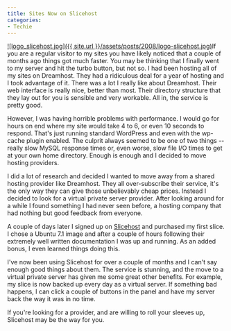 ```yaml
---
title: Sites Now on Slicehost
categories:
- Techie
---
```


[![logo_slicehost.jpg]({{ site.url }}/assets/posts/2008/logo-slicehost.jpg)](https://manage.slicehost.com/customers/new?referrer=1211790006)If you are a regular visitor to my sites you have likely noticed that a couple of months ago things got much faster. You may be thinking that I finally went to my server and hit the turbo button, but not so.
I had been hosting all of my sites on Dreamhost. They had a ridiculous deal for a year of hosting and I took advantage of it. There was a lot I really like about Dreamhost. Their web interface is really nice, better than most. Their directory structure that they lay out for you is sensible and very workable. All in, the service is pretty good.

However, I was having horrible problems with performance. I would go for hours on end where my site would take 4 to 6, or even 10 seconds to respond. That's just running standard WordPress and even with the wp-cache plugin enabled. The culprit always seemed to be one of two things -- really slow MySQL response times or, even worse, slow file I/O times to get at your own home directory. Enough is enough and I decided to move hosting providers.

I did a lot of research and decided I wanted to move away from a shared hosting provider like Dreamhost. They all over-subscribe their service, it's the only way they can give those unbelievably cheap prices. Instead I decided to look for a virtual private server provider. After looking around for a while I found something I had never seen before, a hosting company that had nothing but good feedback from everyone.

A couple of days later I signed up on [Slicehost](https://manage.slicehost.com/customers/new?referrer=1211790006) and purchased my first slice. I chose a Ubuntu 7.1 image and after a couple of hours following their extremely well written documentation I was up and running. As an added bonus, I even learned things doing this.

I've now been using Slicehost for over a couple of months and I can't say enough good things about them. The service is stunning, and the move to a virtual private server has given me some great other benefits. For example, my slice is now backed up every day as a virtual server. If something bad happens, I can click a couple of buttons in the panel and have my server back the way it was in no time.

If you're looking for a provider, and are willing to roll your sleeves up, Slicehost may be the way for you.
